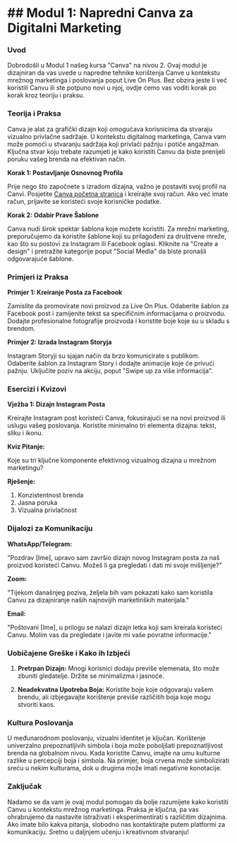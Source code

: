 # ## Modul 1: Napredni Canva za Digitalni Marketing

### Uvod

Dobrodošli u Modul 1 našeg kursa "Canva" na nivou 2. Ovaj modul je dizajniran da vas uvede u napredne tehnike korištenja Canve u kontekstu mrežnog marketinga i poslovanja poput Live On Plus. Bez obzira jeste li već koristili Canvu ili ste potpuno novi u njoj, ovdje ćemo vas voditi korak po korak kroz teoriju i praksu.

### Teorija i Praksa

Canva je alat za grafički dizajn koji omogućava korisnicima da stvaraju vizualno privlačne sadržaje. U kontekstu digitalnog marketinga, Canva vam može pomoći u stvaranju sadržaja koji privlači pažnju i potiče angažman. Ključna stvar koju trebate razumjeti je kako koristiti Canvu da biste prenijeli poruku vašeg brenda na efektivan način.

**Korak 1: Postavljanje Osnovnog Profila**

Prije nego što započnete s izradom dizajna, važno je postaviti svoj profil na Canvi. Posjetite [Canva početna stranica](https://www.canva.com) i kreirajte svoj račun. Ako već imate račun, prijavite se koristeći svoje korisničke podatke.

**Korak 2: Odabir Prave Šablone**

Canva nudi širok spektar šablona koje možete koristiti. Za mrežni marketing, preporučujemo da koristite šablone koji su prilagođeni za društvene mreže, kao što su postovi za Instagram ili Facebook oglasi. Kliknite na "Create a design" i pretražite kategorije poput "Social Media" da biste pronašli odgovarajuće šablone.

### Primjeri iz Praksa

**Primjer 1: Kreiranje Posta za Facebook**

Zamislite da promovirate novi proizvod za Live On Plus. Odaberite šablon za Facebook post i zamijenite tekst sa specifičnim informacijama o proizvodu. Dodajte profesionalne fotografije proizvoda i koristite boje koje su u skladu s brendom.

**Primjer 2: Izrada Instagram Storyja**

Instagram Storyji su sjajan način da brzo komunicirate s publikom. Odaberite šablon za Instagram Story i dodajte animacije koje će privući pažnju. Uključite poziv na akciju, poput "Swipe up za više informacija".

### Esercizi i Kvizovi

**Vježba 1: Dizajn Instagram Posta**

Kreirajte Instagram post koristeći Canva, fokusirajući se na novi proizvod ili uslugu vašeg poslovanja. Koristite minimalno tri elementa dizajna: tekst, sliku i ikonu.

**Kviz Pitanje:**

Koje su tri ključne komponente efektivnog vizualnog dizajna u mrežnom marketingu?

**Rješenje:**

1. Konzistentnost brenda
2. Jasna poruka
3. Vizualna privlačnost

### Dijalozi za Komunikaciju

**WhatsApp/Telegram:**

"Pozdrav [Ime], upravo sam završio dizajn novog Instagram posta za naš proizvod koristeći Canvu. Možeš li ga pregledati i dati mi svoje mišljenje?"

**Zoom:**

"Tijekom današnjeg poziva, željela bih vam pokazati kako sam koristila Canvu za dizajniranje naših najnovijih marketinških materijala."

**Email:**

"Poštovani [Ime], u prilogu se nalazi dizajn letka koji sam kreirala koristeći Canvu. Molim vas da pregledate i javite mi vaše povratne informacije."

### Uobičajene Greške i Kako ih Izbjeći

1. **Pretrpan Dizajn:** Mnogi korisnici dodaju previše elemenata, što može zbuniti gledatelje. Držite se minimalizma i jasnoće.
   
2. **Neadekvatna Upotreba Boja:** Koristite boje koje odgovaraju vašem brendu, ali izbjegavajte korištenje previše različitih boja koje mogu stvoriti kaos.

### Kultura Poslovanja

U međunarodnom poslovanju, vizualni identitet je ključan. Korištenje univerzalno prepoznatljivih simbola i boja može poboljšati prepoznatljivost brenda na globalnom nivou. Kada koristite Canvu, imajte na umu kulturne razlike u percepciji boja i simbola. Na primjer, boja crvena može simbolizirati sreću u nekim kulturama, dok u drugima može imati negativne konotacije.

### Zaključak

Nadamo se da vam je ovaj modul pomogao da bolje razumijete kako koristiti Canvu u kontekstu mrežnog marketinga. Praksa je ključna, pa vas ohrabrujemo da nastavite istraživati i eksperimentirati s različitim dizajnima. Ako imate bilo kakva pitanja, slobodno nas kontaktirajte putem platformi za komunikaciju. Sretno u daljnjem učenju i kreativnom stvaranju!